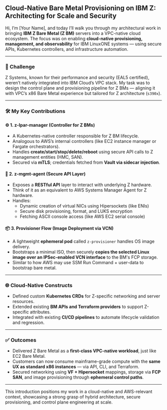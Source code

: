 
## Cloud-Native Bare Metal Provisioning on IBM Z: Architecting for Scale and Security

Hi, I’m [Your Name], and today I’ll walk you through my architectural work in bringing **IBM Z Bare Metal (Z BM)** servers into a VPC-native cloud ecosystem. The focus was on enabling **cloud-native provisioning, management, and observability** for IBM LinuxONE systems — using secure APIs, Kubernetes controllers, and infrastructure automation.

---

### 🧩 Challenge

Z Systems, known for their performance and security (EAL5 certified), weren’t natively integrated into IBM Cloud’s VPC stack. My task was to design the control plane and provisioning pipeline for Z BMs — aligning it with VPC’s x86 Bare Metal experience but tailored for Z architecture (`s390x`).

---

### 🛠️ My Key Contributions

#### ⚙️ 1. z-lpar-manager (Controller for Z BMs)
- A Kubernetes-native controller responsible for Z BM lifecycle.
- Analogous to AWS’s internal controllers (like EC2 instance manager or Fargate orchestrators).
- Handles **create/start/stop/delete/reboot** using secure API calls to Z management entities (HMC, SAN).
- Secured via **mTLS**; credentials fetched from **Vault via sidecar injection**.

#### 🔌 2. z-mgmt-agent (Secure API Layer)
- Exposes a **RESTful API** layer to interact with underlying Z hardware.
- Think of it as an equivalent to AWS Systems Manager Agent for Z hardware.
- Handles:
  - Dynamic creation of virtual NICs using Hipersockets (like ENIs)
  - Secure disk provisioning, format, and LUKS encryption
  - Fetching ASCII console access (like AWS EC2 serial console)

#### 📦 3. Provisioner Flow (Image Deployment via VCN)
- A lightweight **ephemeral pod** called `z-provisioner` handles OS image delivery.
- Bootstraps a minimal ISO, then securely **copies the selected Linux image over an IPSec-enabled VCN interface** to the BM's FCP storage.
- Similar to how AWS may use SSM Run Command + user-data to bootstrap bare metal.

---

### 🌐 Cloud-Native Constructs
- Defined custom **Kubernetes CRDs** for Z-specific networking and server resources.
- Extended existing **BM APIs and Terraform providers** to support Z-specific attributes.
- Integrated with existing **CI/CD pipelines** to automate lifecycle validation and regression.

---

### ✅ Outcomes
- Delivered Z Bare Metal as a **first-class VPC-native workload**, just like EC2 Bare Metal.
- Customers can now consume mainframe-grade compute with the **same UX as standard x86 instances** — via API, CLI, and Terraform.
- Secured networking using **VF + Hipersocket** mappings, storage via **FCP SAN**, and image provisioning through **ephemeral control paths**.

---

This introduction positions my work in a cloud-native and AWS-relevant context, showcasing a strong grasp of hybrid architecture, secure provisioning, and control plane engineering at scale.
